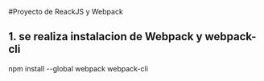 #Proyecto de ReackJS y Webpack

## 1. se realiza instalacion de Webpack y webpack-cli 

npm install --global webpack webpack-cli


